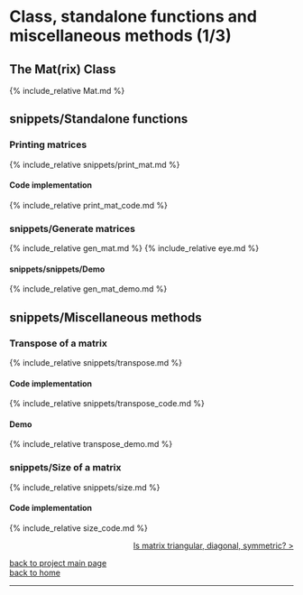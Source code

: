 # Class, standalone functions and miscellaneous methods (1/3)
## The Mat(rix) Class
{% include_relative Mat.md %}

## snippets/Standalone functions
### Printing matrices
{% include_relative snippets/print_mat.md %}
#### Code implementation
{% include_relative print_mat_code.md %}

### snippets/Generate matrices
{% include_relative gen_mat.md %}
{% include_relative eye.md %}
#### snippets/snippets/Demo
{% include_relative gen_mat_demo.md %}


## snippets/Miscellaneous methods 
### Transpose of a matrix
{% include_relative snippets/transpose.md %}
#### Code implementation
{% include_relative snippets/transpose_code.md %}
#### Demo
{% include_relative transpose_demo.md %}

###  snippets/Size of a matrix
{% include_relative snippets/size.md %}
#### Code implementation
{% include_relative size_code.md %}

<div style="text-align: right">
<a href="https://matt-a-bennett.github.io/numpy_from_scratch/class_and_standalone_functions_2.html">Is matrix triangular, diagonal, symmetric? ></a>
</div>

[back to project main page](./numpy_from_scratch.md)\
[back to home](../index.md)

---
<script src="https://utteranc.es/client.js"
        repo="Matt-A-Bennett/Matt-A-Bennett.github.io"
        issue-term="https://matt-a-bennett.github.io/numpy_from_scratch/class_and_standalone_functions_1.html"
        theme="github-light"
        crossorigin="anonymous"
        async>
</script>

